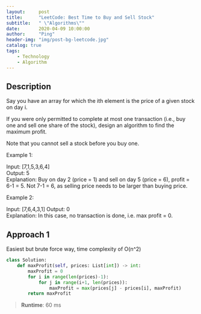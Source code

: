 ```yaml
---
layout:     post
title:      "LeetCode: Best Time to Buy and Sell Stock"
subtitle:   " \"Algorithms\""
date:       2020-04-09 10:00:00
author:     "Ping"
header-img: "img/post-bg-leetcode.jpg"
catalog: true
tags:
    - Technology
    - Algorithm
---
```


## Description
Say you have an array for which the ith element is the price of a given stock on day i.

If you were only permitted to complete at most one transaction (i.e., buy one and sell one share of the stock), design an algorithm to find the maximum profit.

Note that you cannot sell a stock before you buy one.

Example 1:

Input: [7,1,5,3,6,4]  
Output: 5  
Explanation: Buy on day 2 (price = 1) and sell on day 5 (price = 6), profit = 6-1 = 5.
             Not 7-1 = 6, as selling price needs to be larger than buying price.  

Example 2:

Input: [7,6,4,3,1]
Output: 0  
Explanation: In this case, no transaction is done, i.e. max profit = 0.


## Approach 1
Easiest but brute force way, time complexity of O(n^2)
```python
class Solution:
    def maxProfit(self, prices: List[int]) -> int:
        maxProfit = 0
        for i in range(len(prices)-1):
            for j in range(i+1, len(prices)):
                maxProfit = max(prices[j] - prices[i], maxProfit)
        return maxProfit
```
> **Runtime**: 60 ms
